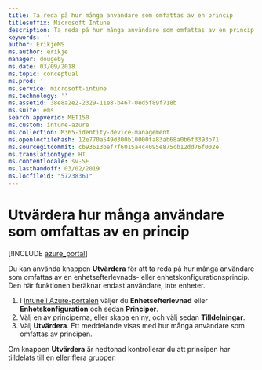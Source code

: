 ```yaml
---
title: Ta reda på hur många användare som omfattas av en princip
titlesuffix: Microsoft Intune
description: Ta reda på hur många användare som omfattas av en princip
keywords: ''
author: ErikjeMS
ms.author: erikje
manager: dougeby
ms.date: 03/09/2018
ms.topic: conceptual
ms.prod: ''
ms.service: microsoft-intune
ms.technology: ''
ms.assetid: 38e8a2e2-2329-11e8-b467-0ed5f89f718b
ms.suite: ems
search.appverid: MET150
ms.custom: intune-azure
ms.collection: M365-identity-device-management
ms.openlocfilehash: 12e770a549d300b10000fa83ab68a0b6f3393b71
ms.sourcegitcommit: cb93613bef7f6015a4c4095e875cb12dd76f002e
ms.translationtype: HT
ms.contentlocale: sv-SE
ms.lasthandoff: 03/02/2019
ms.locfileid: "57238361"
---
```

# <a name="evaluate-how-many-users-are-targeted-by-a-policy"></a>Utvärdera hur många användare som omfattas av en princip
[!INCLUDE [azure_portal](./includes/azure_portal.md)]

Du kan använda knappen **Utvärdera** för att ta reda på hur många användare som omfattas av en enhetsefterlevnads- eller enhetskonfigurationsprincip. Den här funktionen beräknar endast användare, inte enheter.

1.  I [Intune i Azure-portalen](https://aka.ms/intuneportal) väljer du **Enhetsefterlevnad** eller **Enhetskonfiguration** och sedan **Principer**.
2.  Välj en av principerna, eller skapa en ny, och välj sedan **Tilldelningar**.
3.  Välj **Utvärdera**. Ett meddelande visas med hur många användare som omfattas av principen.

Om knappen **Utvärdera** är nedtonad kontrollerar du att principen har tilldelats till en eller flera grupper.

